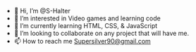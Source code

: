 - 👋 Hi, I’m @S-Halter
- 👀 I’m interested in Video games and learning code
- 🌱 I’m currently learning HTML, CSS, & JavaScript
- 💞️ I’m looking to collaborate on any project that will have me.
- 📫 How to reach me Supersilver90@gmail.com

<!---
Sef-Token/Sef-Token is a ✨ special ✨ repository because its `README.md` (this file) appears on your GitHub profile.
You can click the Preview link to take a look at your changes.
--->
